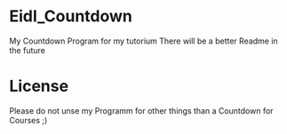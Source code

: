 # EidI_Countdown
My Countdown Program for my tutorium
There will be a better Readme in the future

# License
Please do not unse my Programm for other things than a Countdown for Courses ;)
